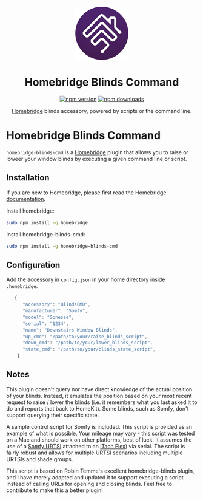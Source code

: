 <span align="center">

<a href="https://github.com/homebridge/verified/blob/master/verified-plugins.json"><img alt="homebridge-verified" src="https://github.com/homebridge/branding/blob/master/logos/homebridge-color-round.svg?sanitize=true" width="140px"></a>

# Homebridge Blinds Command

<a href="https://www.npmjs.com/package/homebridge-blinds-cmd"><img title="npm version" src="https://badgen.net/npm/v/homebridge-blinds-cmd" ></a>
<a href="https://www.npmjs.com/package/homebridge-blinds-cmd"><img title="npm downloads" src="https://badgen.net/npm/dt/homebridge-blinds-cmd" ></a>

<p><a href="https://homebridge.io">Homebridge</a> blinds accessory, powered by scripts or the command line.</p>

</span>

# Homebridge Blinds Command

`homebridge-blinds-cmd` is a [Homebridge](https://www.npmjs.com/packages/homebridge)  plugin that allows you to raise or loweer your window blinds by executing a given command line or script.

## Installation

If you are new to Homebridge, please first read the Homebridge [documentation](https://www.npmjs.com/package/homebridge).

Install homebridge:
```sh
sudo npm install -g homebridge
```
Install homebridge-blinds-cmd:
```sh
sudo npm install -g homebridge-blinds-cmd
```

## Configuration

Add the accessory in `config.json` in your home directory inside `.homebridge`.

```js
   {
      "accessory": "BlindsCMD",
      "manufacturer": "Somfy",
      "model": "Sonesse",
      "serial": "1234",
      "name": "Downstairs Window Blinds",
      "up_cmd": "/path/to/your/raise_blinds_script",
      "down_cmd": "/path/to/your/lower_blinds_script",
      "state_cmd": "/path/to/your/blinds_state_script",
    }
```

## Notes
This plugin doesn't query nor have direct knowledge of the actual position of your blinds. Instead, it emulates the position based on your most recent request to raise / lower the blinds (i.e. it remembers what you last asked it to do and reports that back to HomeKit). Some blinds, such as Somfy, don't support querying their specific state.

A sample control script for Somfy is included. This script is provided as an example of what is possible. Your mileage may vary - this script was tested on a Mac and should work on other platforms, best of luck. It assumes the use of a [Somfy URTSI](https://www.somfysystems.com/products/1810872/universal-rts-interface) attached to an [iTach Flex](https://www.globalcache.com/products/flex/)) via serial. The script is fairly robust and allows for multiple URTSI scenarios including multiple URTSIs and shade groups.

This script is based on Robin Temme's excellent homebridge-blinds plugin, and I have merely adapted and updated it to support executing a script instead of calling URLs for opening and closing blinds. Feel free to contribute to make this a better plugin!


